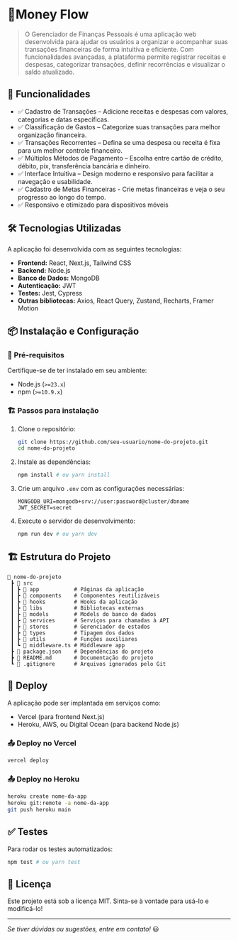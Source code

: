 # 📌Money Flow

> O Gerenciador de Finanças Pessoais é uma aplicação web desenvolvida para ajudar os usuários a organizar e acompanhar suas transações financeiras de forma intuitiva e eficiente. Com funcionalidades avançadas, a plataforma permite registrar receitas e despesas, categorizar transações, definir recorrências e visualizar o saldo atualizado.

## 🚀 Funcionalidades

- ✅ Cadastro de Transações – Adicione receitas e despesas com valores, categorias e datas específicas.
- ✅ Classificação de Gastos – Categorize suas transações para melhor organização financeira.
- ✅ Transações Recorrentes – Defina se uma despesa ou receita é fixa para um melhor controle financeiro.
- ✅ Múltiplos Métodos de Pagamento – Escolha entre cartão de crédito, débito, pix, transferência bancária e dinheiro.
- ✅ Interface Intuitiva – Design moderno e responsivo para facilitar a navegação e usabilidade.
- ✅ Cadastro de Metas Financeiras - Crie metas financeiras e veja o seu progresso ao longo do tempo.
- ✅ Responsivo e otimizado para dispositivos móveis

## 🛠️ Tecnologias Utilizadas

A aplicação foi desenvolvida com as seguintes tecnologias:

- **Frontend:** React, Next.js, Tailwind CSS
- **Backend:** Node.js
- **Banco de Dados:** MongoDB
- **Autenticação:** JWT
- **Testes:** Jest, Cypress
- **Outras bibliotecas:** Axios, React Query, Zustand, Recharts, Framer Motion

## 📦 Instalação e Configuração

### 🔧 Pré-requisitos

Certifique-se de ter instalado em seu ambiente:

- Node.js (`>=23.x`)
- npm (`>=10.9.x`)

### 🏗️ Passos para instalação

1. Clone o repositório:

   ```bash
   git clone https://github.com/seu-usuario/nome-do-projeto.git
   cd nome-do-projeto
   ```

2. Instale as dependências:

   ```bash
   npm install # ou yarn install
   ```

3. Crie um arquivo `.env` com as configurações necessárias:

   ```env
   MONGODB_URI=mongodb+srv://user:password@cluster/dbname
   JWT_SECRET=secret
   ```

4. Execute o servidor de desenvolvimento:

   ```bash
   npm run dev # ou yarn dev
   ```

## 🏗️ Estrutura do Projeto

```
📂 nome-do-projeto
 ┣ 📂 src
 ┃ ┣ 📂 app           # Páginas da aplicação
 ┃ ┣ 📂 components    # Componentes reutilizáveis
 ┃ ┣ 📂 hooks         # Hooks da aplicação
 ┃ ┣ 📂 libs          # Bibliotecas externas
 ┃ ┣ 📂 models        # Models do banco de dados
 ┃ ┣ 📂 services      # Serviços para chamadas à API
 ┃ ┣ 📂 stores        # Gerenciador de estados
 ┃ ┣ 📂 types         # Tipagem dos dados
 ┃ ┣ 📂 utils         # Funções auxiliares
 ┃ ┗ 📜 middleware.ts # Middleware app
 ┣ 📜 package.json    # Dependências do projeto
 ┣ 📜 README.md       # Documentação do projeto
 ┗ 📜 .gitignore      # Arquivos ignorados pelo Git
```

## 🚀 Deploy

A aplicação pode ser implantada em serviços como:

- Vercel (para frontend Next.js)
- Heroku, AWS, ou Digital Ocean (para backend Node.js)

### 📤 Deploy no Vercel

```bash
vercel deploy
```

### 📤 Deploy no Heroku

```bash
heroku create nome-da-app
heroku git:remote -a nome-da-app
git push heroku main
```

## ✅ Testes

Para rodar os testes automatizados:

```bash
npm test # ou yarn test
```

## 📜 Licença

Este projeto está sob a licença MIT. Sinta-se à vontade para usá-lo e modificá-lo!

---

*Se tiver dúvidas ou sugestões, entre em contato!* 😃

